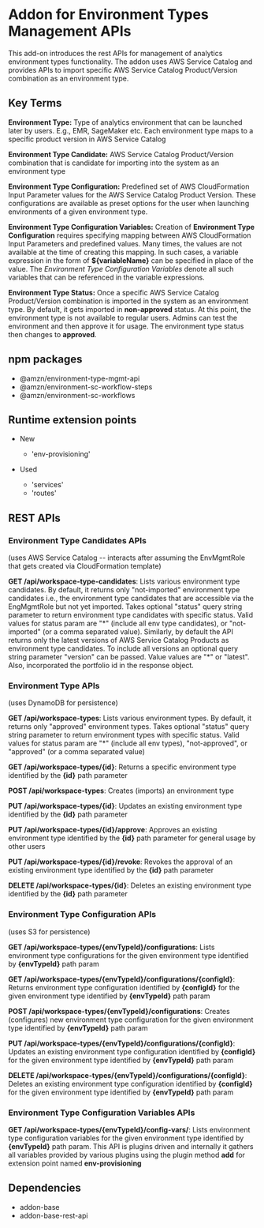 # Addon for Environment Types Management APIs

This add-on introduces the rest APIs for management of analytics environment types functionality. 
The addon uses AWS Service Catalog and provides APIs to import specific AWS Service Catalog Product/Version combination 
as an environment type.  

## Key Terms

**Environment Type:** Type of analytics environment that can be launched later by users. E.g., EMR, SageMaker etc. Each environment type maps to a specific product version in AWS Service Catalog
 
**Environment Type Candidate:** AWS Service Catalog Product/Version combination that is candidate for importing into the system as an environment type

**Environment Type Configuration:** Predefined set of AWS CloudFormation Input Parameter values for the AWS Service Catalog Product Version. These configurations are available as preset options for the user when launching environments of a given environment type.
 
**Environment Type Configuration Variables:** Creation of **Environment Type Configuration** requires specifying mapping between AWS CloudFormation Input Parameters and predefined values. Many times, the values are not available at the time of creating this mapping. In such cases, a variable expression in the form of **${variableName}** can be specified in place of the value. The *Environment Type Configuration Variables* denote all such variables that can be referenced in the variable expressions.

**Environment Type Status:** Once a specific AWS Service Catalog Product/Version combination is imported in the system as an environment type. By default, it gets imported in **non-approved** status. At this point, the environment type is not available to regular users. Admins can test the environment and then approve it for usage. The environment type status then changes to **approved**. 

## npm packages

- @amzn/environment-type-mgmt-api
- @amzn/environment-sc-workflow-steps
- @amzn/environment-sc-workflows

## Runtime extension points
- New
    - 'env-provisioning'

- Used
    - 'services'
    - 'routes'

## REST APIs
### Environment Type Candidates APIs
(uses AWS Service Catalog -- interacts after assuming the EnvMgmtRole that gets created via CloudFormation template)

**GET /api/workspace-type-candidates**: Lists various environment type candidates. By default, it returns only "not-imported" environment type candidates i.e., the environment type candidates that are accessible via the EngMgmtRole but not yet imported. Takes optional "status" query string parameter to return environment type candidates with specific status. Valid values for status param are "\*" (include all env type candidates), or "not-imported" (or a comma separated value). Similarly, by default the API returns only the latest versions of AWS Service Catalog Products as environment type candidates. To include all versions an optional query string parameter "version" can be passed. Value values are "\*" or "latest". Also, incorporated the portfolio id in the response object.

### Environment Type APIs
(uses DynamoDB for persistence)

**GET /api/workspace-types**: Lists various environment types. By default, it returns only "approved" environment types. Takes optional "status" query string parameter to return environment types with specific status. Valid values for status param are "\*" (include all env types), "not-approved", or "approved" (or a comma separated value)
 
**GET /api/workspace-types/{id}**: Returns a specific environment type identified by the **{id}** path parameter

**POST /api/workspace-types**: Creates (imports) an environment type 

**PUT /api/workspace-types/{id}**: Updates an existing environment type identified by the **{id}** path parameter

**PUT /api/workspace-types/{id}/approve**: Approves an existing environment type identified by the **{id}** path parameter for general usage by other users

**PUT /api/workspace-types/{id}/revoke**: Revokes the approval of an existing environment type identified by the **{id}** path parameter

**DELETE /api/workspace-types/{id}**: Deletes an existing environment type identified by the **{id}** path parameter

### Environment Type Configuration APIs
(uses S3 for persistence)

**GET /api/workspace-types/{envTypeId}/configurations**: Lists environment type configurations for the given environment type identified by **{envTypeId}** path param

**GET /api/workspace-types/{envTypeId}/configurations/{configId}**: Returns environment type configuration identified by **{configId}** for the given environment type identified by **{envTypeId}** path param

**POST /api/workspace-types/{envTypeId}/configurations**: Creates (configures) new environment type configuration for the given environment type identified by **{envTypeId}** path param

**PUT /api/workspace-types/{envTypeId}/configurations/{configId}**: Updates an existing environment type configuration identified by **{configId}** for the given environment type identified by **{envTypeId}** path param

**DELETE /api/workspace-types/{envTypeId}/configurations/{configId}**: Deletes an existing environment type configuration identified by **{configId}** for the given environment type identified by **{envTypeId}** path param

### Environment Type Configuration Variables APIs

**GET /api/workspace-types/{envTypeId}/config-vars/**: Lists environment type configuration variables for the given environment type identified by **{envTypeId}** path param. This API is plugins driven and internally it gathers all variables provided by various plugins using the plugin method **add** for extension point named **env-provisioning**  

## Dependencies

- addon-base
- addon-base-rest-api
